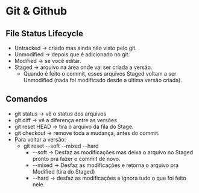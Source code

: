 # Git & Github

## File Status Lifecycle
* Untracked -> criado mas ainda não visto pelo git.
* Unmodified -> depois que é adicionado no git.
* Modified -> se você editar.
* Staged -> arquivo na área onde vai ser criada a versão.
    * Quando é feito o commit, esses arquivos Staged voltam a ser Unmodified (nada foi modificado desde a última versão criada).

## Comandos
* git status -> vê o status dos arquivos
* git diff -> vê a diferença entre as versões
* git reset HEAD <file> -> tira o arquivo da fila do Stage.
* git checkout <file> -> remove toda a mudança, antes do commit.
* Para voltar a versão:
    * git reset --soft --mixed --hard
        * --soft -> Desfaz as modificações mas deixa o arquivo no Staged pronto pra fazer o commit de novo.
        * --mixed -> Desfaz as modificações e retorna o arquivo pra Modified (tira do Staged)
        * --hard -> desfaz as modificações e ignora tudo o que foi feito nele.